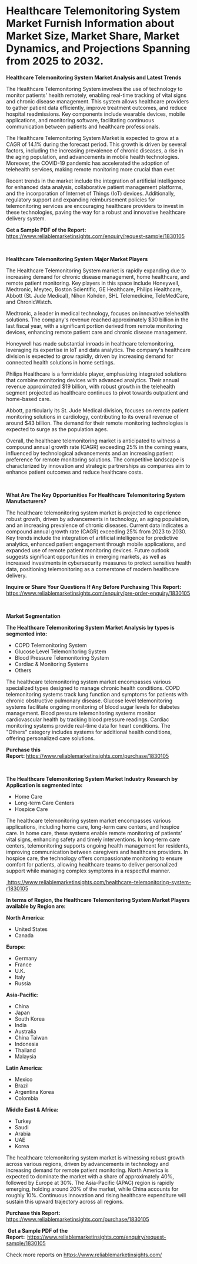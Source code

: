 <p><h1>Healthcare Telemonitoring System Market Furnish Information about Market Size, Market Share, Market Dynamics, and Projections Spanning from 2025 to 2032.</h1></p><p><strong>Healthcare Telemonitoring System Market Analysis and Latest Trends</strong></p>
<p><p>The Healthcare Telemonitoring System involves the use of technology to monitor patients' health remotely, enabling real-time tracking of vital signs and chronic disease management. This system allows healthcare providers to gather patient data efficiently, improve treatment outcomes, and reduce hospital readmissions. Key components include wearable devices, mobile applications, and monitoring software, facilitating continuous communication between patients and healthcare professionals.</p><p>The Healthcare Telemonitoring System Market is expected to grow at a CAGR of 14.1% during the forecast period. This growth is driven by several factors, including the increasing prevalence of chronic diseases, a rise in the aging population, and advancements in mobile health technologies. Moreover, the COVID-19 pandemic has accelerated the adoption of telehealth services, making remote monitoring more crucial than ever.</p><p>Recent trends in the market include the integration of artificial intelligence for enhanced data analysis, collaborative patient management platforms, and the incorporation of Internet of Things (IoT) devices. Additionally, regulatory support and expanding reimbursement policies for telemonitoring services are encouraging healthcare providers to invest in these technologies, paving the way for a robust and innovative healthcare delivery system.</p></p>
<p><strong>Get a Sample PDF of the Report:&nbsp;</strong> <a href="https://www.reliablemarketinsights.com/enquiry/request-sample/1830105?utm_campaign=1938&utm_medium=2&utm_source=Github&utm_content=ia&utm_term=03032025&utm_id=healthcare-telemonitoring-system">https://www.reliablemarketinsights.com/enquiry/request-sample/1830105</a></p>
<p>&nbsp;</p>
<p><strong>Healthcare Telemonitoring System Major Market Players</strong></p>
<p><p>The Healthcare Telemonitoring System market is rapidly expanding due to increasing demand for chronic disease management, home healthcare, and remote patient monitoring. Key players in this space include Honeywell, Medtronic, Meytec, Boston Scientific, GE Healthcare, Philips Healthcare, Abbott (St. Jude Medical), Nihon Kohden, SHL Telemedicine, TeleMedCare, and ChronicWatch.</p><p>Medtronic, a leader in medical technology, focuses on innovative telehealth solutions. The company's revenue reached approximately $30 billion in the last fiscal year, with a significant portion derived from remote monitoring devices, enhancing remote patient care and chronic disease management.</p><p>Honeywell has made substantial inroads in healthcare telemonitoring, leveraging its expertise in IoT and data analytics. The company's healthcare division is expected to grow rapidly, driven by increasing demand for connected health solutions in home settings.</p><p>Philips Healthcare is a formidable player, emphasizing integrated solutions that combine monitoring devices with advanced analytics. Their annual revenue approximated $19 billion, with robust growth in the telehealth segment projected as healthcare continues to pivot towards outpatient and home-based care.</p><p>Abbott, particularly its St. Jude Medical division, focuses on remote patient monitoring solutions in cardiology, contributing to its overall revenue of around $43 billion. The demand for their remote monitoring technologies is expected to surge as the population ages.</p><p>Overall, the healthcare telemonitoring market is anticipated to witness a compound annual growth rate (CAGR) exceeding 25% in the coming years, influenced by technological advancements and an increasing patient preference for remote monitoring solutions. The competitive landscape is characterized by innovation and strategic partnerships as companies aim to enhance patient outcomes and reduce healthcare costs.</p></p>
<p>&nbsp;</p>
<p><strong>What Are The Key Opportunities For Healthcare Telemonitoring System Manufacturers?</strong></p>
<p><p>The healthcare telemonitoring system market is projected to experience robust growth, driven by advancements in technology, an aging population, and an increasing prevalence of chronic diseases. Current data indicates a compound annual growth rate (CAGR) exceeding 25% from 2023 to 2030. Key trends include the integration of artificial intelligence for predictive analytics, enhanced patient engagement through mobile applications, and expanded use of remote patient monitoring devices. Future outlook suggests significant opportunities in emerging markets, as well as increased investments in cybersecurity measures to protect sensitive health data, positioning telemonitoring as a cornerstone of modern healthcare delivery.</p></p>
<p><strong>Inquire or Share Your Questions If Any Before Purchasing This Report:</strong> <a href="https://www.reliablemarketinsights.com/enquiry/pre-order-enquiry/1830105?utm_campaign=1938&utm_medium=2&utm_source=Github&utm_content=ia&utm_term=03032025&utm_id=healthcare-telemonitoring-system">https://www.reliablemarketinsights.com/enquiry/pre-order-enquiry/1830105</a></p>
<p>&nbsp;</p>
<p><strong>Market Segmentation</strong></p>
<p><strong>The Healthcare Telemonitoring System Market Analysis by types is segmented into:</strong></p>
<p><ul><li>COPD Telemonitoring System</li><li>Glucose Level Telemonitoring System</li><li>Blood Pressure Telemonitoring System</li><li>Cardiac & Monitoring Systems</li><li>Others</li></ul></p>
<p><p>The healthcare telemonitoring system market encompasses various specialized types designed to manage chronic health conditions. COPD telemonitoring systems track lung function and symptoms for patients with chronic obstructive pulmonary disease. Glucose level telemonitoring systems facilitate ongoing monitoring of blood sugar levels for diabetes management. Blood pressure telemonitoring systems monitor cardiovascular health by tracking blood pressure readings. Cardiac monitoring systems provide real-time data for heart conditions. The "Others" category includes systems for additional health conditions, offering personalized care solutions.</p></p>
<p><strong>Purchase this Report:&nbsp;</strong><a href="https://www.reliablemarketinsights.com/purchase/1830105?utm_campaign=1938&utm_medium=2&utm_source=Github&utm_content=ia&utm_term=03032025&utm_id=healthcare-telemonitoring-system">https://www.reliablemarketinsights.com/purchase/1830105</a></p>
<p>&nbsp;</p>
<p><strong>The Healthcare Telemonitoring System Market Industry Research by Application is segmented into:</strong></p>
<p><ul><li>Home Care</li><li>Long-term Care Centers</li><li>Hospice Care</li></ul></p>
<p><p>The healthcare telemonitoring system market encompasses various applications, including home care, long-term care centers, and hospice care. In home care, these systems enable remote monitoring of patients’ vital signs, enhancing safety and timely interventions. In long-term care centers, telemonitoring supports ongoing health management for residents, improving communication between caregivers and healthcare providers. In hospice care, the technology offers compassionate monitoring to ensure comfort for patients, allowing healthcare teams to deliver personalized support while managing complex symptoms in a respectful manner.</p></p>
<p><a href="https://www.reliablemarketinsights.com/healthcare-telemonitoring-system-r1830105?utm_campaign=1938&utm_medium=2&utm_source=Github&utm_content=ia&utm_term=03032025&utm_id=healthcare-telemonitoring-system">&nbsp;https://www.reliablemarketinsights.com/healthcare-telemonitoring-system-r1830105</a></p>
<p><strong>In terms of Region, the Healthcare Telemonitoring System Market Players available by Region are:</strong></p>
<p>
    <p> <strong> North America: </strong>
        <ul>
            <li>United States</li>
            <li>Canada</li>
        </ul>
        </p> 
    <p> <strong> Europe: </strong>
        <ul>
            <li>Germany</li>
            <li>France</li>
            <li>U.K.</li>
            <li>Italy</li>
            <li>Russia</li>
        </ul>
        </p> 
    <p> <strong> Asia-Pacific: </strong>
        <ul>
            <li>China</li>
            <li>Japan</li>
            <li>South Korea</li>
            <li>India</li>
            <li>Australia</li>
            <li>China Taiwan</li>
            <li>Indonesia</li>
            <li>Thailand</li>
            <li>Malaysia</li>
        </ul>
        </p> 
    <p> <strong> Latin America: </strong>
        <ul>
            <li>Mexico</li>
            <li>Brazil</li>
            <li>Argentina Korea</li>
            <li>Colombia</li>
        </ul>
        </p> 
    <p> <strong> Middle East & Africa: </strong>
        <ul>
            <li>Turkey</li>
            <li>Saudi</li>
            <li>Arabia</li>
            <li>UAE</li>
            <li>Korea</li>
        </ul>
    </p>
    </p>
<p><p>The healthcare telemonitoring system market is witnessing robust growth across various regions, driven by advancements in technology and increasing demand for remote patient monitoring. North America is expected to dominate the market with a share of approximately 40%, followed by Europe at 30%. The Asia-Pacific (APAC) region is rapidly emerging, holding around 20% of the market, while China accounts for roughly 10%. Continuous innovation and rising healthcare expenditure will sustain this upward trajectory across all regions.</p></p>
<p><strong>Purchase this Report: </strong><a href="https://www.reliablemarketinsights.com/purchase/1830105?utm_campaign=1938&utm_medium=2&utm_source=Github&utm_content=ia&utm_term=03032025&utm_id=healthcare-telemonitoring-system">https://www.reliablemarketinsights.com/purchase/1830105</a></p>
<p>&nbsp;<strong>Get a Sample PDF of the Report:&nbsp;&nbsp;</strong><a href="https://www.reliablemarketinsights.com/enquiry/request-sample/1830105?utm_campaign=1938&utm_medium=2&utm_source=Github&utm_content=ia&utm_term=03032025&utm_id=healthcare-telemonitoring-system">https://www.reliablemarketinsights.com/enquiry/request-sample/1830105</a></p>
<p><strong></strong></p>
<p>Check more reports on <a href="https://www.reliablemarketinsights.com/?utm_campaign=1938&utm_medium=2&utm_source=Github&utm_content=ia&utm_term=03032025&utm_id=healthcare-telemonitoring-system">https://www.reliablemarketinsights.com/</a></p>